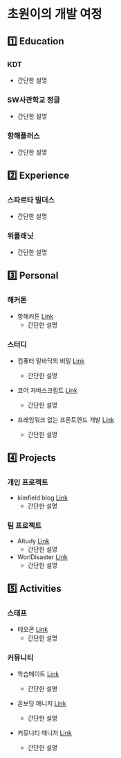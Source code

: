 # 초원이의 개발 여정

## 1️⃣ Education
### KDT
  - 간단한 설명

### SW사관학교 정글
  - 간단한 설명

### 항해플러스
  - 간단한 설명

## 2️⃣ Experience
### 스파르타 빌더스
  - 간단한 설명

### 위플래닛
  - 간단한 설명

## 3️⃣ Personal
### 해커톤

- 항해커톤 [Link]()
  - 간단한 설명

### 스터디

- 컴퓨터 밑바닥의 비밀 [Link]()
  - 간단한 설명

- 코어 자바스크립트 [Link]()
  - 간단한 설명

- 프레임워크 없는 프론트엔드 개발 [Link]()
  - 간단한 설명

## 4️⃣ Projects
### 개인 프로젝트
- kimfield blog [Link]()
  - 간단한 설명

### 팀 프로젝트
- Altudy [Link]()
  - 간단한 설명
- WorlDisaster [Link]()
  - 간단한 설명

## 5️⃣ Activities
### 스태프

- 테오콘 [Link]()
  - 간단한 설명

### 커뮤니티

- 학습메이트 [Link]()
  - 간단한 설명

- 온보딩 매니저 [Link]()
  - 간단한 설명

- 커뮤니티 매니저 [Link]()
  - 간단한 설명